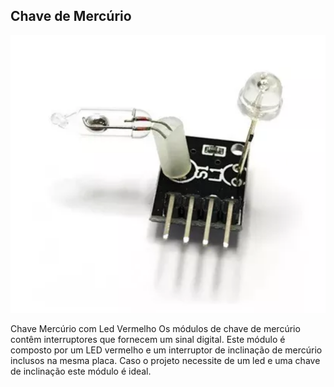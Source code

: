 ## Chave de Mercúrio

![alt text](img/1.png)

Chave Mercúrio com Led Vermelho
Os módulos de chave de mercúrio contêm interruptores que fornecem um sinal digital. Este módulo é composto por um LED vermelho e um interruptor de inclinação de mercúrio inclusos na mesma placa. Caso o projeto necessite de um led e uma chave de inclinação este módulo é ideal.
